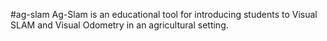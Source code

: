 #ag-slam
Ag-Slam is an educational tool for introducing students to Visual SLAM and Visual Odometry in an agricultural setting.

